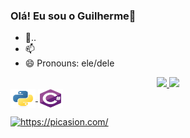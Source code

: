 ###  Olá! Eu sou o  Guilherme👋

- 🌱..
- 📫 
- 😄 Pronouns: ele/dele
<div align="center">
  <a href="https://github.com/GuilhermeCosmoSilva">
  <img height="150em" src="https://github-readme-stats.vercel.app/api?username=GuilhermeCosmoSilva&show_icons=true&theme=dark&include_all_commits=true&count_private=true"/>
  <img height="150em" src="https://github-readme-stats.vercel.app/api/top-langs/?username=GuilhermeCosmoSilva&layout=compact&langs_count=7&theme=dark"/>
</div>

  <img align="center" alt="GuilhermeCosmoSilva-Python" height="30" width="40" src="https://raw.githubusercontent.com/devicons/devicon/master/icons/python/python-original.svg">
  <img align="center" alt="GuilhermeCosmoSilva-Csharp" height="30" width="40" src="https://raw.githubusercontent.com/devicons/devicon/master/icons/csharp/csharp-original.svg">
  
<a href="https://picasion.com/"><img src="https://i.picasion.com/pic92/a5857ee1ceda3f9c918e544e07d206ab.gif" width="150" height="150" border="0" alt="https://picasion.com/" /></a><br /><a href="https://picasion.com/"></a>
